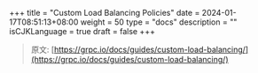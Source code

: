+++
title = "Custom Load Balancing Policies"
date = 2024-01-17T08:51:13+08:00
weight = 50
type = "docs"
description = ""
isCJKLanguage = true
draft = false
+++

> 原文: [https://grpc.io/docs/guides/custom-load-balancing/](https://grpc.io/docs/guides/custom-load-balancing/)
